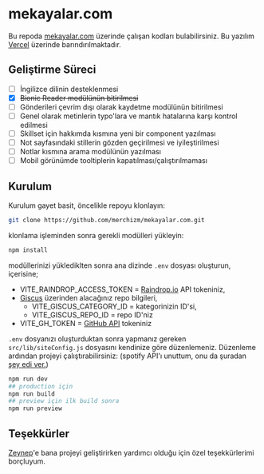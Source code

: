 # mekayalar.com

Bu repoda [mekayalar.com](mekayalar.com) üzerinde çalışan kodları bulabilirsiniz. Bu yazılım [Vercel](https://vercel.com) üzerinde barındırılmaktadır.

## Geliştirme Süreci

* [ ] İngilizce dilinin desteklenmesi
* [x] ~~Bionic Reader modülünün bitirilmesi~~
* [ ] Gönderileri çevrim dışı olarak kaydetme modülünün bitirilmesi
* [ ] Genel olarak metinlerin typo'lara ve mantık hatalarına karşı kontrol edilmesi
* [ ] Skillset için hakkımda kısmına yeni bir component yazılması
* [ ] Not sayfasındaki stillerin gözden geçirilmesi ve iyileştirilmesi
* [ ] Notlar kısmına arama modülünün yazılması
* [ ] Mobil görünümde tooltiplerin kapatılması/çalıştırılmaması

## Kurulum

Kurulum gayet basit, öncelikle repoyu klonlayın:

```bash
git clone https://github.com/merchizm/mekayalar.com.git
```

klonlama işleminden sonra gerekli modülleri yükleyin:

```bash
npm install
```

modüllerinizi yüklediklten sonra ana dizinde `.env` dosyası oluşturun, içerisine;

* VITE_RAINDROP_ACCESS_TOKEN = [Raindrop.io](https://developer.raindrop.io/v1/authentication/token) API tokeniniz,
* [Giscus](https://giscus.app/) üzerinden alacağınız repo bilgileri,
  * VITE_GISCUS_CATEGORY_ID = kategorinizin ID'si,
  * VITE_GISCUS_REPO_ID = repo ID'niz
* VITE_GH_TOKEN = [GitHub API](https://docs.github.com/en/rest) tokeniniz

`.env` dosyanızı oluşturduktan sonra yapmanız gereken `src/lib/siteConfig.js` dosyasını kendinize göre düzenlemeniz. Düzenleme ardından projeyi çalıştırabilirsiniz: (spotify API'ı unuttum, onu da şuradan [şey edi ver.](https://github.com/merchizm/mekayalar.com-spotify-api))

```bash
npm run dev
## production için
npm run build
## preview için ilk build sonra
npm run preview
```

## Teşekkürler
[Zeynep](https://github.com/zynpnaz)'e bana projeyi geliştirirken yardımcı olduğu için özel teşekkürlerimi borçluyum.